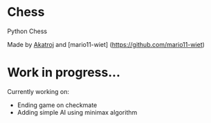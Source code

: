 # Chess

Python Chess 

Made by [Akatroj](https://github.com/Akatroj) and [mario11-wiet] (https://github.com/mario11-wiet)

# Work in progress...
Currently working on:
* Ending game on checkmate
* Adding simple AI using minimax algorithm
